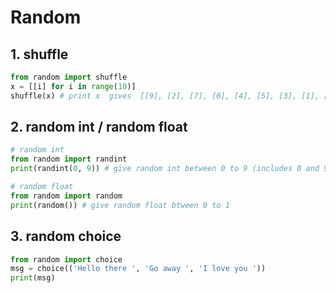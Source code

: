 # Random

## 1. shuffle

```python
from random import shuffle
x = [[i] for i in range(10)]
shuffle(x) # print x  gives  [[9], [2], [7], [0], [4], [5], [3], [1], [8], [6]]
```

## 2. random int / random float

```python
# random int
from random import randint
print(randint(0, 9)) # give random int between 0 to 9 (includes 0 and 9)

# random float
from random import random
print(random()) # give random float btween 0 to 1
```

## 3. random choice

```python
from random import choice
msg = choice(('Hello there ', 'Go away ', 'I love you '))
print(msg)
```
